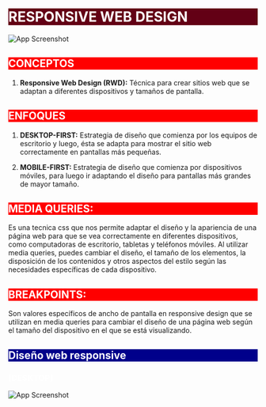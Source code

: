 # <h1 style="color: white; background-color: rgb(99, 0, 21);">RESPONSIVE WEB DESIGN</h1>

![App Screenshot](https://www.tutorialspoint.com/css/images/responsive.jpg)

## <h2 style="color: white; background-color: red;">CONCEPTOS</h2>

1. **Responsive Web Design (RWD):** Técnica para crear sitios web que se adaptan a diferentes dispositivos y tamaños de pantalla.

## <h2 style="color: white; background-color: red;">ENFOQUES</h2>

1. **DESKTOP-FIRST:**
Estrategia de diseño que comienza por los equipos de escritorio y luego, ésta se adapta para mostrar el sitio web correctamente en pantallas más pequeñas.
   
2. **MOBILE-FIRST:**
Estrategia de diseño que comienza por dispositivos móviles, para luego ir adaptando el diseño para pantallas más grandes de mayor tamaño.


## <h2 style="color: white; background-color:red ;">MEDIA QUERIES: </h2>

Es una tecnica css que nos permite adaptar el diseño y la apariencia de una página web para que se vea correctamente en diferentes dispositivos, como computadoras de escritorio, tabletas y teléfonos móviles. Al utilizar media queries, puedes cambiar el diseño, el tamaño de los elementos, la disposición de los contenidos y otros aspectos del estilo según las necesidades específicas de cada dispositivo.

## <h2 style="color: white; background-color:red ;">BREAKPOINTS: </h2>
Son valores específicos de ancho de pantalla en responsive design que se utilizan en media queries para cambiar el diseño de una página web según el tamaño del dispositivo en el que se está visualizando.


## <h2 style="color: white; background-color:darkblue ;">Diseño web responsive</h2> 
	
### <h3 style="color: white">[DESKTOP]</h3> 

 ![App Screenshot](https://i.ibb.co/fQ6Bkcy/Responsive-WEB.png)

